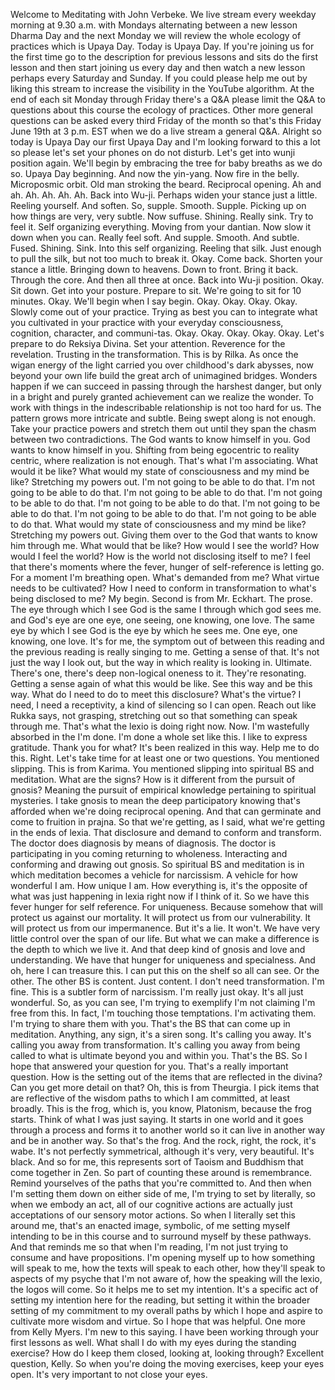  Welcome to Meditating with John Verbeke. We live stream every weekday morning at 9.30 a.m. with Mondays alternating between a new lesson Dharma Day and the next Monday we will review the whole ecology of practices which is Upaya Day. Today is Upaya Day. If you're joining us for the first time go to the description for previous lessons and sits do the first lesson and then start joining us every day and then watch a new lesson perhaps every Saturday and Sunday. If you could please help me out by liking this stream to increase the visibility in the YouTube algorithm. At the end of each sit Monday through Friday there's a Q&A please limit the Q&A to questions about this course the ecology of practices. Other more general questions can be asked every third Friday of the month so that's this Friday June 19th at 3 p.m. EST when we do a live stream a general Q&A. Alright so today is Upaya Day our first Upaya Day and I'm looking forward to this a lot so please let's set your phones on do not disturb. Let's get into wunji position again. We'll begin by embracing the tree for baby breaths as we do so. Upaya Day beginning. And now the yin-yang. Now fire in the belly. Microposmic orbit. Old man stroking the beard. Reciprocal opening. Ah and ah. Ah. Ah. Ah. Ah. Back into Wu-ji. Perhaps widen your stance just a little. Reeling yourself. And soften. So, supple. Smooth. Supple. Picking up on how things are very, very subtle. Now suffuse. Shining. Really sink. Try to feel it. Self organizing everything. Moving from your dantian. Now slow it down when you can. Really feel soft. And supple. Smooth. And subtle. Fused. Shining. Sink. Into this self organizing. Reeling that silk. Just enough to pull the silk, but not too much to break it. Okay. Come back. Shorten your stance a little. Bringing down to heavens. Down to front. Bring it back. Through the core. And then all three at once. Back into Wu-ji position. Okay. Sit down. Get into your posture. Prepare to sit. We're going to sit for 10 minutes. Okay. We'll begin when I say begin. Okay. Okay. Okay. Okay. Slowly come out of your practice. Trying as best you can to integrate what you cultivated in your practice with your everyday consciousness, cognition, character, and communi-tas. Okay. Okay. Okay. Okay. Okay. Let's prepare to do Reksiya Divina. Set your attention. Reverence for the revelation. Trusting in the transformation. This is by Rilka. As once the wigan energy of the light carried you over childhood's dark abysses, now beyond your own life build the great arch of unimagined bridges. Wonders happen if we can succeed in passing through the harshest danger, but only in a bright and purely granted achievement can we realize the wonder. To work with things in the indescribable relationship is not too hard for us. The pattern grows more intricate and subtle. Being swept along is not enough. Take your practice powers and stretch them out until they span the chasm between two contradictions. The God wants to know himself in you. God wants to know himself in you. Shifting from being egocentric to reality centric, where realization is not enough. That's what I'm associating. What would it be like? What would my state of consciousness and my mind be like? Stretching my powers out. I'm not going to be able to do that. I'm not going to be able to do that. I'm not going to be able to do that. I'm not going to be able to do that. I'm not going to be able to do that. I'm not going to be able to do that. I'm not going to be able to do that. I'm not going to be able to do that. What would my state of consciousness and my mind be like? Stretching my powers out. Giving them over to the God that wants to know him through me. What would that be like? How would I see the world? How would I feel the world? How is the world not disclosing itself to me? I feel that there's moments where the fever, hunger of self-reference is letting go. For a moment I'm breathing open. What's demanded from me? What virtue needs to be cultivated? How I need to conform in transformation to what's being disclosed to me? My begin. Second is from Mr. Eckhart. The prose. The eye through which I see God is the same I through which god sees me. and God's eye are one eye, one seeing, one knowing, one love. The same eye by which I see God is the eye by which he sees me. One eye, one knowing, one love. It's for me, the symptom out of between this reading and the previous reading is really singing to me. Getting a sense of that. It's not just the way I look out, but the way in which reality is looking in. Ultimate. There's one, there's deep non-logical oneness to it. They're resonating. Getting a sense again of what this would be like. See this way and be this way. What do I need to do to meet this disclosure? What's the virtue? I need, I need a receptivity, a kind of silencing so I can open. Reach out like Rukka says, not grasping, stretching out so that something can speak through me. That's what the lexio is doing right now. Now. I'm wastefully absorbed in the I'm done. I'm done a whole set like this. I like to express gratitude. Thank you for what? It's been realized in this way. Help me to do this. Right. Let's take time for at least one or two questions. You mentioned slipping. This is from Karima. You mentioned slipping into spiritual BS and meditation. What are the signs? How is it different from the pursuit of gnosis? Meaning the pursuit of empirical knowledge pertaining to spiritual mysteries. I take gnosis to mean the deep participatory knowing that's afforded when we're doing reciprocal opening. And that can germinate and come to fruition in prajna. So that we're getting, as I said, what we're getting in the ends of lexia. That disclosure and demand to conform and transform. The doctor does diagnosis by means of diagnosis. The doctor is participating in you coming returning to wholeness. Interacting and conforming and drawing out gnosis. So spiritual BS and meditation is in which meditation becomes a vehicle for narcissism. A vehicle for how wonderful I am. How unique I am. How everything is, it's the opposite of what was just happening in lexia right now if I think of it. So we have this fever hunger for self reference. For uniqueness. Because somehow that will protect us against our mortality. It will protect us from our vulnerability. It will protect us from our impermanence. But it's a lie. It won't. We have very little control over the span of our life. But what we can make a difference is the depth to which we live it. And that deep kind of gnosis and love and understanding. We have that hunger for uniqueness and specialness. And oh, here I can treasure this. I can put this on the shelf so all can see. Or the other. The other BS is content. Just content. I don't need transformation. I'm fine. This is a subtler form of narcissism. I'm really just okay. It's all just wonderful. So, as you can see, I'm trying to exemplify I'm not claiming I'm free from this. In fact, I'm touching those temptations. I'm activating them. I'm trying to share them with you. That's the BS that can come up in meditation. Anything, any sign, it's a siren song. It's calling you away. It's calling you away from transformation. It's calling you away from being called to what is ultimate beyond you and within you. That's the BS. So I hope that answered your question for you. That's a really important question. How is the setting out of the items that are reflected in the divina? Can you get more detail on that? Oh, this is from Theurgia. I pick items that are reflective of the wisdom paths to which I am committed, at least broadly. This is the frog, which is, you know, Platonism, because the frog starts. Think of what I was just saying. It starts in one world and it goes through a process and forms it to another world so it can live in another way and be in another way. So that's the frog. And the rock, right, the rock, it's wabe. It's not perfectly symmetrical, although it's very, very beautiful. It's black. And so for me, this represents sort of Taoism and Buddhism that come together in Zen. So part of counting these around is remembrance. Remind yourselves of the paths that you're committed to. And then when I'm setting them down on either side of me, I'm trying to set by literally, so when we embody an act, all of our cognitive actions are actually just acceptations of our sensory motor actions. So when I literally set this around me, that's an enacted image, symbolic, of me setting myself intending to be in this course and to surround myself by these pathways. And that reminds me so that when I'm reading, I'm not just trying to consume and have propositions. I'm opening myself up to how something will speak to me, how the texts will speak to each other, how they'll speak to aspects of my psyche that I'm not aware of, how the speaking will the lexio, the logos will come. So it helps me to set my intention. It's a specific act of setting my intention here for the reading, but setting it within the broader setting of my commitment to my overall paths by which I hope and aspire to cultivate more wisdom and virtue. So I hope that was helpful. One more from Kelly Myers. I'm new to this saying. I have been working through your first lessons as well. What shall I do with my eyes during the standing exercise? How do I keep them closed, looking at, looking through? Excellent question, Kelly. So when you're doing the moving exercises, keep your eyes open. It's very important to not close your eyes.